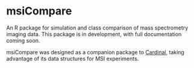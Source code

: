 # msiCompare
An R package for simulation and class comparison of mass spectrometry imaging data. This package is in development, with full documentation coming soon.

msiCompare was designed as a companion package to [Cardinal](www.cardinalmsi.org), taking advantage of its data structures for MSI experiments.  
